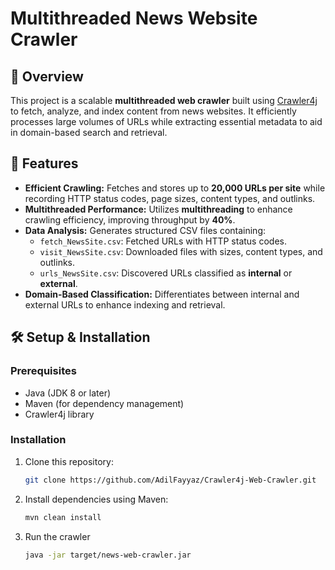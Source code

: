 # Multithreaded News Website Crawler

## 📌 Overview
This project is a scalable **multithreaded web crawler** built using [Crawler4j](https://github.com/yasserg/crawler4j) to fetch, analyze, and index content from news websites. It efficiently processes large volumes of URLs while extracting essential metadata to aid in domain-based search and retrieval.

## 🚀 Features
- **Efficient Crawling:** Fetches and stores up to **20,000 URLs per site** while recording HTTP status codes, page sizes, content types, and outlinks.
- **Multithreaded Performance:** Utilizes **multithreading** to enhance crawling efficiency, improving throughput by **40%**.
- **Data Analysis:** Generates structured CSV files containing:
  - `fetch_NewsSite.csv`: Fetched URLs with HTTP status codes.
  - `visit_NewsSite.csv`: Downloaded files with sizes, content types, and outlinks.
  - `urls_NewsSite.csv`: Discovered URLs classified as **internal** or **external**.
- **Domain-Based Classification:** Differentiates between internal and external URLs to enhance indexing and retrieval.

## 🛠️ Setup & Installation
### Prerequisites
- Java (JDK 8 or later)
- Maven (for dependency management)
- Crawler4j library

### Installation
1. Clone this repository:
   ```bash
   git clone https://github.com/AdilFayyaz/Crawler4j-Web-Crawler.git
   ```
2. Install dependencies using Maven:
    ```bash
    mvn clean install
    ```
3. Run the crawler
    ```bash
    java -jar target/news-web-crawler.jar
    ```
